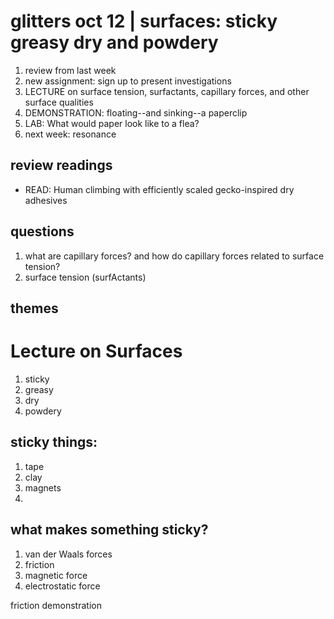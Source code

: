 # glitters oct 12 | surfaces: sticky greasy dry and powdery

1. review from last week
2. new assignment: sign up to present investigations
3. LECTURE on surface tension, surfactants, capillary forces, and other surface qualities
4. DEMONSTRATION: floating--and sinking--a paperclip
4. LAB: What would paper look like to a flea?
5. next week: resonance


## review readings

 - READ: Human climbing with efficiently scaled gecko-inspired dry adhesives


## questions
1. what are capillary forces? and how do capillary forces related to surface tension?
2. surface tension (surfActants)

## themes

# Lecture on Surfaces

1. sticky
2. greasy
3. dry
4. powdery

## sticky things:
1. tape
2. clay
3. magnets
4. 

## what makes something sticky?

1. van der Waals forces
2. friction
3. magnetic force
4. electrostatic force

friction demonstration
